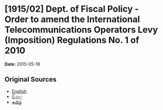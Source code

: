 # [1915/02] Dept. of Fiscal Policy - Order to amend the International Telecommunications Operators Levy (Imposition) Regulations No. 1 of 2010

**Date:** 2015-05-18

## Original Sources

- [English](https://documents.gov.lk/view/extra-gazettes/2015/5/1915-02_E.pdf)
- [සිංහල](https://documents.gov.lk/view/extra-gazettes/2015/5/1915-02_S.pdf)
- [தமிழ்](https://documents.gov.lk/view/extra-gazettes/2015/5/1915-02_T.pdf)
